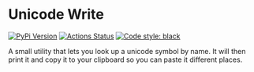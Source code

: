 # Unicode Write

[![PyPi Version](https://img.shields.io/pypi/v/unicode-write)](https://pypi.org/project/unicode-write/) [![Actions Status](https://github.com/blester125/unicode-write/workflows/Unit%20Test/badge.svg)](https://github.com/blester125/unicode-write/actions) [![Code style: black](https://img.shields.io/badge/code%20style-black-000000.svg)](https://github.com/psf/black)

A small utility that lets you look up a unicode symbol by name. It will then print it and copy it to your clipboard so you can paste it different places.
